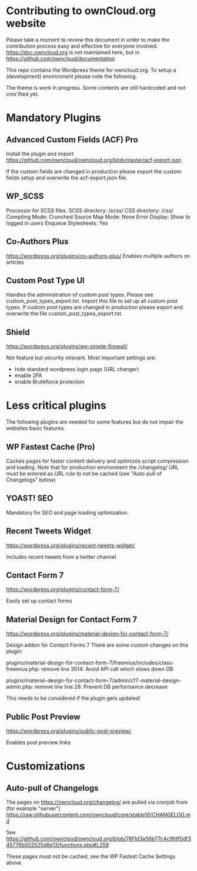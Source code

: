 # Contributing to ownCloud.org website

Please take a moment to review this document in order to make the contribution
process easy and effective for everyone involved.    
https://doc.owncloud.org is not maintained here, but in https://github.com/owncloud/documentation

This repo contains the Wordpress theme for owncloud.org. To setup a (development) environment please note the following.

The theme is work in progress. Some contents are still hardcoded and not cms'ified yet.

# Mandatory Plugins

## Advanced Custom Fields (ACF) Pro
Install the plugin and import https://github.com/owncloud/owncloud.org/blob/master/acf-export.json

If the custom fields are changed in production please export the custom fields setup and overwrite the acf-export.json file.

## WP_SCSS
Processor for SCSS files.
SCSS directory: /scss/
CSS directory: /css/
Compiling Mode: Crunched
Source Map Mode: None
Error Display: Show to logged in users
Enqueue Stylesheets: Yes

## Co-Authors Plus
https://wordpress.org/plugins/co-authors-plus/
Enables multiple authors on articles

## Custom Post Type UI
Handles the administration of custom post types. Please see custom_post_types_export.txt.
Import this file to set up all custom post types. If custom post types are changed in production please export and overwrite the file custom_post_types_export.txt.

## Shield
https://wordpress.org/plugins/wp-simple-firewall/

Not feature but security relevant. Most important settings are:
- hide standard wordpress login page (URL changer)
- enable 2FA
- enable Bruteforce protection

# Less critical plugins
The following plugins are needed for some features but do not impair the websites basic features.

## WP Fastest Cache (Pro)
Caches pages for faster content delivery and optimizes script compression and loading.
Note that for production environment the /changelog/ URL must be entered as URL rule to not be cached (see "Auto-pull of Changelogs" below)

## YOAST! SEO
Mandatory for SEO and page loading optimization.

## Recent Tweets Widget
https://wordpress.org/plugins/recent-tweets-widget/

Includes recent tweets from a twitter channel

## Contact Form 7
https://wordpress.org/plugins/contact-form-7/

Easily set up contact forms

## Material Design for Contact Form 7
https://wordpress.org/plugins/material-design-for-contact-form-7/

Design addon for Contact Forms 7
There are some custom changes on this plugin:

plugins/material-design-for-contact-form-7/freemius/includes/class-freemius.php: remove line 3014: Avoid API call which slows down DB

plugins/material-design-for-contact-form-7/admin/cf7-material-design-admin.php: remove line line 28: Prevent DB performance decrease

This needs to be considered if the plugin gets updated!

## Public Post Preview
https://wordpress.org/plugins/public-post-preview/

Enables post preview links

# Customizations
## Auto-pull of Changelogs
The pages on https://owncloud.org/changelog/ are pulled via cronjob from (for example "server") https://raw.githubusercontent.com/owncloud/core/stable10/CHANGELOG.md

See https://github.com/owncloud/owncloud.org/blob/78f1d3a56b77c4c9fdf0df345776b502525d8e13/functions.php#L259

These pages must not be cached, see the WP Fastest Cache Settings above.
